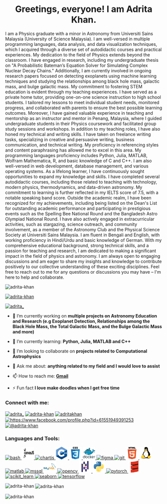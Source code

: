 <h1 align="center">Greetings, everyone! I am Adrita Khan.</h1>
 I am a Physics graduate with a minor in Astronomy from Universiti Sains Malaysia (University of Science Malaysia). I am well-versed in multiple programming languages, data analysis, and data visualization techniques, which I acquired through a diverse set of autodidactic courses and practical experiences. My dedication to the field of Physics extends beyond the classroom. I have engaged in research, including my undergraduate thesis on "A Probabilistic Bateman’s Equation Solver for Simulating Complex Nuclear Decay Chains." Additionally, I am currently involved in ongoing research papers focused on detecting exoplanets using machine learning techniques and studying the relationships among black hole mass, galactic mass, and bulge galactic mass. My commitment to fostering STEM education is evident through my teaching experiences. I have served as a private home tutor, providing one-on-one science instruction to high school students. I tailored my lessons to meet individual student needs, monitored progress, and collaborated with parents to ensure the best possible learning outcomes. Moreover, I have gained valuable experience in teaching and mentorship as an instructor and mentor in Penang, Malaysia, where I guided undergraduate students in their Physics coursework and facilitated group study sessions and workshops. In addition to my teaching roles, I have also honed my technical and writing skills. I have taken on freelance writing tasks, specializing in creative and persuasive writing, business communication, and technical writing. My proficiency in referencing styles and content paraphrasing has allowed me to excel in this area. My programming languages proficiency includes Python, Julia, MATLAB, Wolfram Mathematica, R, and basic knowledge of C and C++. I am also well-versed in web development, database management, and various operating systems. As a lifelong learner, I have continuously sought opportunities to expand my knowledge and skills. I have completed several autodidactic courses, including those related to teaching with technology, modern physics, thermodynamics, and data-driven astronomy. My commitment to learning is further reflected in my IELTS score of 7.5, with a notable speaking band score. Outside the academic realm, I have been recognized for my achievements, including being listed on the Dean's List for outstanding academic performance and participating in prestigious events such as the Spelling Bee National Round and the Bangladesh Astro Olympiad National Round. I have also actively engaged in extracurricular activities, such as stargazing, science outreach, and community involvement, as a member of the Astronomy Club and the Physical Science Society at Universiti Sains Malaysia. I am fluent in Bengali and English, with working proficiency in Hindi/Urdu and basic knowledge of German. With my comprehensive educational background, strong technical skills, and a passion for teaching and research, I am dedicated to making a significant impact in the field of physics and astronomy. I am always open to engaging discussions and am eager to share my insights and knowledge to contribute positively to our collective understanding of these exciting disciplines. Feel free to reach out to me for any questions or discussions you may have – I'm here to help and collaborate.

<p align="left"> <img src="https://komarev.com/ghpvc/?username=adrita-khan&label=Profile%20views&color=0e75b6&style=flat" alt="adrita-khan" /> </p>

<p align="left"> <a href="https://github.com/ryo-ma/github-profile-trophy"><img src="https://github-profile-trophy.vercel.app/?username=adrita-khan" alt="adrita-khan" /></a> </p>

<p align="left"> <a href="https://twitter.com/adrita_" target="blank"><img src="https://img.shields.io/twitter/follow/adrita_?logo=twitter&style=for-the-badge" alt="adrita_" /></a> </p>

- 🔭 I’m currently working on **multiple projects on Astronomy Education and Research (e.g Exoplanet Detection, Relationships among the Black Hole Mass, the Total Galactic Mass, and the Bulge Galactic Mass and more)**

- 🌱 I’m currently learning: **Python, Julia, MATLAB and C++**

- 👯 I’m looking to collaborate on **projects related to Computational Astrophysics**

- 💬 Ask me about: **anything related to my field and I would love to assist**

- 📫 How to reach me: **[Gmail](mailto:adrita.khan.official@gmail.com)**

- ⚡ Fun fact **I love make doodles when I get free time**

<h3 align="left">Connect with me:</h3>
<p align="left">
<a href="https://twitter.com/adrita_" target="blank"><img align="center" src="https://raw.githubusercontent.com/rahuldkjain/github-profile-readme-generator/master/src/images/icons/Social/twitter.svg" alt="adrita_" height="30" width="40" /></a>
<a href="https://linkedin.com/in/adrita-khan" target="blank"><img align="center" src="https://raw.githubusercontent.com/rahuldkjain/github-profile-readme-generator/master/src/images/icons/Social/linked-in-alt.svg" alt="adrita-khan" height="30" width="40" /></a>
<a href="https://kaggle.com/adritakhan" target="blank"><img align="center" src="https://raw.githubusercontent.com/rahuldkjain/github-profile-readme-generator/master/src/images/icons/Social/kaggle.svg" alt="adritakhan" height="30" width="40" /></a>
<a href="https://fb.com/https://www.facebook.com/profile.php?id=61551949391253" target="blank"><img align="center" src="https://raw.githubusercontent.com/rahuldkjain/github-profile-readme-generator/master/src/images/icons/Social/facebook.svg" alt="https://www.facebook.com/profile.php?id=61551949391253" height="30" width="40" /></a>
<a href="https://medium.com/@adrita-khan" target="blank"><img align="center" src="https://raw.githubusercontent.com/rahuldkjain/github-profile-readme-generator/master/src/images/icons/Social/medium.svg" alt="@adrita-khan" height="30" width="40" /></a>
</p>

<h3 align="left">Languages and Tools:</h3>
<p align="left"> <a href="https://www.gnu.org/software/bash/" target="_blank" rel="noreferrer"> <img src="https://www.vectorlogo.zone/logos/gnu_bash/gnu_bash-icon.svg" alt="bash" width="40" height="40"/> </a> <a href="https://canvasjs.com" target="_blank" rel="noreferrer"> <img src="https://raw.githubusercontent.com/Hardik0307/Hardik0307/master/assets/canvasjs-charts.svg" alt="canvasjs" width="40" height="40"/> </a> <a href="https://www.chartjs.org" target="_blank" rel="noreferrer"> <img src="https://www.chartjs.org/media/logo-title.svg" alt="chartjs" width="40" height="40"/> </a> <a href="https://www.w3schools.com/cpp/" target="_blank" rel="noreferrer"> <img src="https://raw.githubusercontent.com/devicons/devicon/master/icons/cplusplus/cplusplus-original.svg" alt="cplusplus" width="40" height="40"/> </a> <a href="https://www.w3schools.com/css/" target="_blank" rel="noreferrer"> <img src="https://raw.githubusercontent.com/devicons/devicon/master/icons/css3/css3-original-wordmark.svg" alt="css3" width="40" height="40"/> </a> <a href="https://www.docker.com/" target="_blank" rel="noreferrer"> <img src="https://raw.githubusercontent.com/devicons/devicon/master/icons/docker/docker-original-wordmark.svg" alt="docker" width="40" height="40"/> </a> <a href="https://www.figma.com/" target="_blank" rel="noreferrer"> <img src="https://www.vectorlogo.zone/logos/figma/figma-icon.svg" alt="figma" width="40" height="40"/> </a> <a href="https://git-scm.com/" target="_blank" rel="noreferrer"> <img src="https://www.vectorlogo.zone/logos/git-scm/git-scm-icon.svg" alt="git" width="40" height="40"/> </a> <a href="https://www.w3.org/html/" target="_blank" rel="noreferrer"> <img src="https://raw.githubusercontent.com/devicons/devicon/master/icons/html5/html5-original-wordmark.svg" alt="html5" width="40" height="40"/> </a> <a href="https://www.linux.org/" target="_blank" rel="noreferrer"> <img src="https://raw.githubusercontent.com/devicons/devicon/master/icons/linux/linux-original.svg" alt="linux" width="40" height="40"/> </a> <a href="https://www.mathworks.com/" target="_blank" rel="noreferrer"> <img src="https://upload.wikimedia.org/wikipedia/commons/2/21/Matlab_Logo.png" alt="matlab" width="40" height="40"/> </a> <a href="https://www.microsoft.com/en-us/sql-server" target="_blank" rel="noreferrer"> <img src="https://www.svgrepo.com/show/303229/microsoft-sql-server-logo.svg" alt="mssql" width="40" height="40"/> </a> <a href="https://www.mysql.com/" target="_blank" rel="noreferrer"> <img src="https://raw.githubusercontent.com/devicons/devicon/master/icons/mysql/mysql-original-wordmark.svg" alt="mysql" width="40" height="40"/> </a> <a href="https://opencv.org/" target="_blank" rel="noreferrer"> <img src="https://www.vectorlogo.zone/logos/opencv/opencv-icon.svg" alt="opencv" width="40" height="40"/> </a> <a href="https://pandas.pydata.org/" target="_blank" rel="noreferrer"> <img src="https://raw.githubusercontent.com/devicons/devicon/2ae2a900d2f041da66e950e4d48052658d850630/icons/pandas/pandas-original.svg" alt="pandas" width="40" height="40"/> </a> <a href="https://www.python.org" target="_blank" rel="noreferrer"> <img src="https://raw.githubusercontent.com/devicons/devicon/master/icons/python/python-original.svg" alt="python" width="40" height="40"/> </a> <a href="https://pytorch.org/" target="_blank" rel="noreferrer"> <img src="https://www.vectorlogo.zone/logos/pytorch/pytorch-icon.svg" alt="pytorch" width="40" height="40"/> </a> <a href="https://www.scala-lang.org" target="_blank" rel="noreferrer"> <img src="https://raw.githubusercontent.com/devicons/devicon/master/icons/scala/scala-original.svg" alt="scala" width="40" height="40"/> </a> <a href="https://scikit-learn.org/" target="_blank" rel="noreferrer"> <img src="https://upload.wikimedia.org/wikipedia/commons/0/05/Scikit_learn_logo_small.svg" alt="scikit_learn" width="40" height="40"/> </a> <a href="https://seaborn.pydata.org/" target="_blank" rel="noreferrer"> <img src="https://seaborn.pydata.org/_images/logo-mark-lightbg.svg" alt="seaborn" width="40" height="40"/> </a> <a href="https://www.tensorflow.org" target="_blank" rel="noreferrer"> <img src="https://www.vectorlogo.zone/logos/tensorflow/tensorflow-icon.svg" alt="tensorflow" width="40" height="40"/> </a> </p>

<p><img align="left" src="https://github-readme-stats.vercel.app/api/top-langs?username=adrita-khan&show_icons=true&locale=en&layout=compact" alt="adrita-khan" /></p>

<p>&nbsp;<img align="center" src="https://github-readme-stats.vercel.app/api?username=adrita-khan&show_icons=true&locale=en" alt="adrita-khan" /></p>

<p><img align="center" src="https://github-readme-streak-stats.herokuapp.com/?user=adrita-khan&" alt="adrita-khan" /></p>
